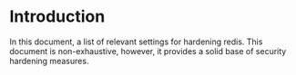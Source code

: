 # Introduction
In this document, a list of relevant settings for hardening redis.
This document is non-exhaustive, however, it provides a solid base of security hardening 
measures.
